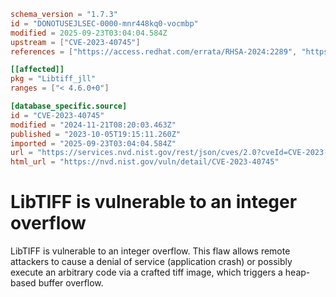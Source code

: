 ```toml
schema_version = "1.7.3"
id = "DONOTUSEJLSEC-0000-mnr448kq0-vocmbp"
modified = 2025-09-23T03:04:04.584Z
upstream = ["CVE-2023-40745"]
references = ["https://access.redhat.com/errata/RHSA-2024:2289", "https://access.redhat.com/security/cve/CVE-2023-40745", "https://bugzilla.redhat.com/show_bug.cgi?id=2235265", "https://access.redhat.com/errata/RHSA-2024:2289", "https://access.redhat.com/security/cve/CVE-2023-40745", "https://bugzilla.redhat.com/show_bug.cgi?id=2235265", "https://security.netapp.com/advisory/ntap-20231110-0005/"]

[[affected]]
pkg = "Libtiff_jll"
ranges = ["< 4.6.0+0"]

[database_specific.source]
id = "CVE-2023-40745"
modified = "2024-11-21T08:20:03.463Z"
published = "2023-10-05T19:15:11.260Z"
imported = "2025-09-23T03:04:04.584Z"
url = "https://services.nvd.nist.gov/rest/json/cves/2.0?cveId=CVE-2023-40745"
html_url = "https://nvd.nist.gov/vuln/detail/CVE-2023-40745"
```

# LibTIFF is vulnerable to an integer overflow

LibTIFF is vulnerable to an integer overflow. This flaw allows remote attackers to cause a denial of service (application crash) or possibly execute an arbitrary code via a crafted tiff image, which triggers a heap-based buffer overflow.


